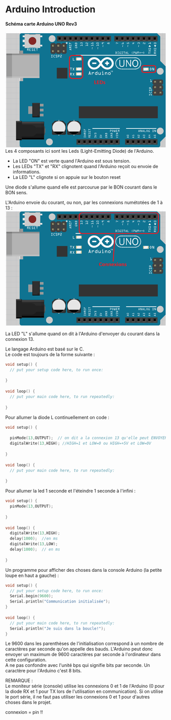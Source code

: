 # Arduino Introduction

#### Schéma carte Arduino UNO Rev3

<img src="https://github.com/sirbrowser/astroworld/blob/master/images/Arduino1.png"><br>
Les 4 composants ici sont les Leds (Light-Emitting Diode) de l'Arduino.<br>

- La LED "ON" est verte quand l'Arduino est sous tension.
- Les LEDs "TX" et "RX" clignotent quand l'Arduino reçoit ou envoie de informations.
- La LED "L" clignote si on appuie sur le bouton reset

Une diode s'allume quand elle est parcourue par le BON courant dans le BON sens.

L'Arduino envoie du courant, ou non, par les connexions numétotées de 1 à 13 :<br>
<img src="https://github.com/sirbrowser/astroworld/blob/master/images/Arduino2.png"><br>

La LED "L" s'allume quand on dit à l'Arduino d'envoyer du courant dans la connexion 13.

Le langage Arduino  est basé sur le C.<br>
Le code est toujours de la forme suivante :<br>
```C
void setup() {
  // put your setup code here, to run once:

}

void loop() {
  // put your main code here, to run repeatedly:

}
```

Pour allumer la diode L continuellement on code :<br>
```C
void setup() {

  pinMode(13,OUTPUT);  // on dit a la connexion 13 qu'elle peut ENVOYER du courant
  digitalWrite(13,HIGH); //HIGH=1 et LOW=0 ou HIGH=+5V et LOW=0V

}

void loop() {
  // put your main code here, to run repeatedly:

}
```

Pour allumer la led 1 seconde et l'éteindre 1 seconde à l'infini :<br>
```C
void setup() {
  pinMode(13,OUTPUT);

}

void loop() {
  digitalWrite(13,HIGH);
  delay(1000);  //en ms
  digitalWrite(13,LOW);
  delay(1000);  // en ms

}
```

Un programme pour afficher des choses dans la console Arduino (la petite loupe en haut a gauche) :<br>
```C
void setup() {
  // put your setup code here, to run once:
  Serial.begin(9600);  
  Serial.println("Communication initialisée");
}

void loop() {
  // put your main code here, to run repeatedly:
  Serial.println("Je suis dans la boucle!");
}
```
Le 9600 dans les parenthèses de l'initialisation correspond à un nombre de caractères par seconde qu'on appelle des bauds. L'Arduino peut donc envoyer un maximum de 9600 caractères par seconde à l'ordinateur dans cette configuration.<br>
A ne pas confondre avec l'unité bps qui signifie bits par seconde. Un caractère pour l'Arduino c'est 8 bits.<br>

REMARQUE : <br>
Le moniteur série (console) utilise les connexions 0 et 1 de l'Arduino (0 pour la diode RX et 1 pour TX lors de l'utilisation en communication). Si on utilise le port série, il ne faut pas utiliser les connexions 0 et 1 pour d'autres choses dans le projet.<br>

connexion = pin !!

